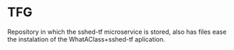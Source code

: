 # TFG

Repository in which the sshed-tf microservice is stored, also has files ease the instalation of the WhatAClass+sshed-tf aplication.

